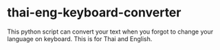# thai-eng-keyboard-converter
This python script can convert your text when you forgot to change your language on keyboard. This is for Thai and English.
